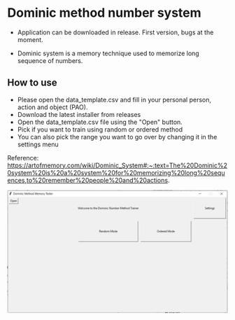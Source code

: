 # Dominic method number system

- Application can be downloaded in release. First version, bugs at the moment.

- Dominic system is a memory technique used to memorize long sequence of numbers.

## How to use
- Please open the data_template.csv and fill in your personal person, action and object (PAO).
- Download the latest installer from releases
- Open the data_template.csv file using the "Open" button.
- Pick if you want to train using random or ordered method
- You can also pick the range you want to go over by changing it in the settings menu

Reference: https://artofmemory.com/wiki/Dominic_System#:~:text=The%20Dominic%20system%20is%20a%20system%20for%20memorizing%20long%20sequences,to%20remember%20people%20and%20actions.


<img src="img/application_pic.JPG" width="800">

